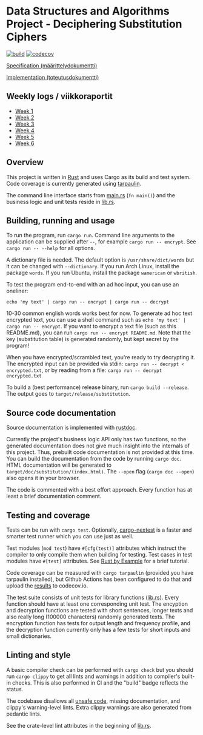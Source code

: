 # Data Structures and Algorithms Project - Deciphering Substitution Ciphers

[![build](https://github.com/gustafla/substitution/actions/workflows/build.yml/badge.svg)](https://github.com/gustafla/substitution/actions/workflows/build.yml)
[![codecov](https://codecov.io/gh/gustafla/substitution/branch/master/graph/badge.svg?token=TKGUHNQHFV)](https://codecov.io/gh/gustafla/substitution)

[Specification (määrittelydokumentti)](doc/specification.md)

[Implementation (toteutusdokumentti)](doc/implementation.md)

## Weekly logs / viikkoraportit

- [Week 1](doc/week1_log.md)
- [Week 2](doc/week2_log.md)
- [Week 3](doc/week3_log.md)
- [Week 4](doc/week4_log.md)
- [Week 5](doc/week5_log.md)
- [Week 6](doc/week6_log.md)

## Overview

This project is written in [Rust](https://rust-lang.org) and uses Cargo as its
build and test system. Code coverage is currently generated using
[tarpaulin](https://github.com/xd009642/tarpaulin).

The command line interface starts from [main.rs](src/main.rs) (`fn main()`) and
the business logic and unit tests reside in [lib.rs](src/lib.rs).

## Building, running and usage

To run the program, run `cargo run`. Command line arguments to the
application can be supplied after `--`, for example
`cargo run -- encrypt`. See `cargo run -- --help` for all options.

A dictionary file is needed. The default option is `/usr/share/dict/words`
but it can be changed with `--dictionary`.
If you run Arch Linux, install the package `words`.
If you run Ubuntu, install the package `wamerican` or `wbritish`.

To test the program end-to-end with an ad hoc input, you can use an oneliner:

```
echo 'my text' | cargo run -- encrypt | cargo run -- decrypt
```

10-30 common english words works best for now.
To generate ad hoc text encrypted text, you can use a shell command such as
`echo 'my text' | cargo run -- encrypt`. If you want to encrypt a text file
(such as this README.md), you can run `cargo run -- encrypt README.md`.
Note that the key (substitution table) is generated randomly, but kept secret by
the program!

When you have encrypted/scrambled text, you're ready to try decrypting it.
The encrypted input can be provided via stdin:
`cargo run -- decrypt < encrypted.txt`,
or by reading from a file: `cargo run -- decrypt encrypted.txt`

To build a (best performance) release binary, run `cargo build --release`.
The output goes to `target/release/substitution`.

## Source code documentation

Source documentation is implemented with
[rustdoc](https://doc.rust-lang.org/rustdoc/index.html).

Currently the project's business logic API only has two functions, so the
generated documentation does not give much insight into the internals of this
project. Thus, prebuilt code documentation is not provided at this time.
You can build the documentation from the code by running `cargo doc`.
HTML documentation will be generated to `target/doc/substitution/(index.html)`.
The `--open` flag (`cargo doc --open`) also opens it in your browser.

The code is commented with a best effort approach.
Every function has at least a brief documentation comment.

## Testing and coverage

Tests can be run with `cargo test`. Optionally,
[cargo-nextest](https://nexte.st) is a faster and smarter test runner which you
can use just as well.

Test modules (`mod test`) have `#[cfg(test)]` attributes which instruct the
compiler to only compile them when building for testing.
Test cases in test modules have `#[test]` attributes.
See [Rust by Example](https://doc.rust-lang.org/rust-by-example/testing/unit_testing.html)
for a brief tutorial.

Code coverage can be measured with `cargo tarpaulin` (provided you have
tarpaulin installed), but Github Actions has been configured to do that and
upload the [results](https://codecov.io/gh/gustafla/substitution) to
codecov.io.

The test suite consists of unit tests for library functions ([lib.rs](src/lib.rs)).
Every function should have at least one corresponding unit test.
The encyption and decryption functions are tested with short sentences, longer
texts and also really long (100000 characters) randomly generated texts. The
encryption function has tests for output length and frequency profile, and
the decryption function currently only has a few tests for short inputs and
small dictionaries.

## Linting and style

A basic compiler check can be performed with `cargo check` but you should run
`cargo clippy` to get all lints and warnings in addition to compiler's built-in
checks. This is also performed in CI and the "build" badge reflects the status.

The codebase disallows all
[unsafe code](https://doc.rust-lang.org/book/ch19-01-unsafe-rust.html),
missing documentation, and clippy's warning-level lints.
Extra clippy warnings are also generated from pedantic lints.

See the crate-level lint attributes in the beginning of [lib.rs](src/lib.rs).

